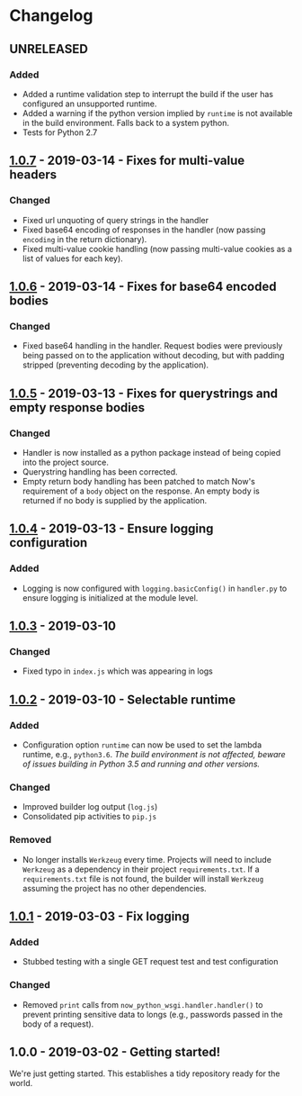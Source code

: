 # Changelog

## UNRELEASED

### Added
- Added a runtime validation step to interrupt the build if the user has
   configured an unsupported runtime.
- Added a warning if the python version implied by `runtime` is not available in
   the build environment. Falls back to a system python.
- Tests for Python 2.7


## [1.0.7] - 2019-03-14 - Fixes for multi-value headers

### Changed
- Fixed url unquoting of query strings in the handler
- Fixed base64 encoding of responses in the handler (now passing `encoding` in
   the return dictionary).
- Fixed multi-value cookie handling (now passing multi-value cookies as a list
   of values for each key).


## [1.0.6] - 2019-03-14 - Fixes for base64 encoded bodies

### Changed
- Fixed base64 handling in the handler. Request bodies were previously being
   passed on to the application without decoding, but with padding stripped
   (preventing decoding by the application).


## [1.0.5] - 2019-03-13 - Fixes for querystrings and empty response bodies

### Changed
- Handler is now installed as a python package instead of being copied into the
   project source.
- Querystring handling has been corrected.
- Empty return body handling has been patched to match Now's requirement of a
   `body` object on the response. An empty body is returned if no body is
   supplied by the application.


## [1.0.4] - 2019-03-13 - Ensure logging configuration

### Added
- Logging is now configured with `logging.basicConfig()` in `handler.py` to
   ensure logging is initialized at the module level.


## [1.0.3] - 2019-03-10

### Changed
- Fixed typo in `index.js` which was appearing in logs


## [1.0.2] - 2019-03-10 - Selectable runtime

### Added
- Configuration option `runtime` can now be used to set the lambda runtime,
   e.g., `python3.6`. *The build environment is not affected, beware of
   issues building in Python 3.5 and running and other versions.*

### Changed
- Improved builder log output (`log.js`)
- Consolidated pip activities to `pip.js`

### Removed
- No longer installs `Werkzeug` every time. Projects will need to include
   `Werkzeug` as a dependency in their project `requirements.txt`. If a
   `requirements.txt` file is not found, the builder will install `Werkzeug`
   assuming the project has no other dependencies.


## [1.0.1] - 2019-03-03 - Fix logging

### Added
- Stubbed testing with a single GET request test and test configuration

### Changed
- Removed `print` calls from `now_python_wsgi.handler.handler()` to prevent
   printing sensitive data to longs (e.g., passwords passed in the body of a
   request).


## 1.0.0 - 2019-03-02 - Getting started!
We're just getting started. This establishes a tidy repository ready for the
world.


[1.0.7]: https://github.com/ardent-co/now-python-wsgi/compare/v1.0.6...v1.0.7
[1.0.6]: https://github.com/ardent-co/now-python-wsgi/compare/v1.0.5...v1.0.6
[1.0.5]: https://github.com/ardent-co/now-python-wsgi/compare/v1.0.4...v1.0.5
[1.0.4]: https://github.com/ardent-co/now-python-wsgi/compare/v1.0.3...v1.0.4
[1.0.3]: https://github.com/ardent-co/now-python-wsgi/compare/v1.0.2...v1.0.3
[1.0.2]: https://github.com/ardent-co/now-python-wsgi/compare/v1.0.1...v1.0.2
[1.0.1]: https://github.com/ardent-co/now-python-wsgi/compare/v1.0.0...v1.0.1
